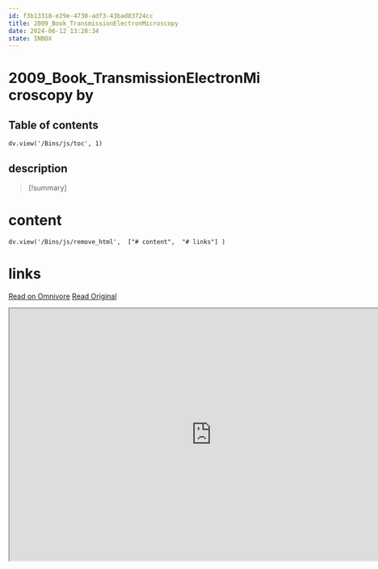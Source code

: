 ```yaml
---
id: f3b13318-e29e-4730-adf3-43bad83724cc
title: 2009_Book_TransmissionElectronMicroscopy
date: 2024-06-12 13:28:34
state: INBOX
---
```


# 2009_Book_TransmissionElectronMicroscopy by 
## Table of contents
```dataviewjs 
dv.view('/Bins/js/toc', 1) 
```


## description
>[!summary] 
> 


# content
```dataviewjs 
dv.view('/Bins/js/remove_html',  ["# content",  "# links"] ) 
```




# links
[Read on Omnivore](https://omnivore.app/me/u-67195-f-68-bae-6-43-c-8-8-f-73-9-c-54-f-9-f-5484-c-2009-book-t-1900bfe020d)
[Read Original](https://omnivore.app/attachments/u/67195f68-bae6-43c8-8f73-9c54f9f5484c/2009_Book_TransmissionElectronMicroscopy.pdf)

<iframe src="https://omnivore.app/attachments/u/67195f68-bae6-43c8-8f73-9c54f9f5484c/2009_Book_TransmissionElectronMicroscopy.pdf"  width="800" height="500"></iframe>
